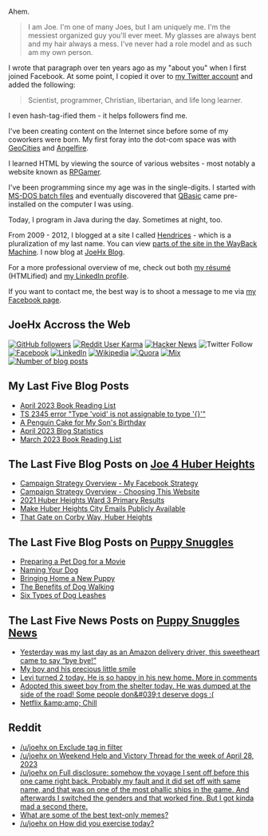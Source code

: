 Ahem.

> I am Joe. I'm one of many Joes, but I am uniquely me. I'm the messiest organized guy you'll ever meet. My glasses are always bent and my hair always a mess. I've never had a role model and as such am my own person.

I wrote that paragraph over ten years ago as my "about you" when I first joined Facebook. At some point, I copied it over to [my Twitter account](https://twitter.com/JoeHxBlog) and added the following:

> Scientist, programmer, Christian, libertarian, and life long learner.

I even hash-tag-ified them - it helps followers find me.

I've been creating content on the Internet since before some of my coworkers were born. My first foray into the dot-com space was with [GeoCities](https://en.wikipedia.org/wiki/Yahoo!_GeoCities) and [Angelfire](https://en.wikipedia.org/wiki/Angelfire).

I learned HTML by viewing the source of various websites - most notably a website known as [RPGamer](https://rpgamer.com/).

I've been programming since my age was in the single-digits. I started with [MS-DOS batch files](https://en.wikipedia.org/wiki/Batch_file) and eventually discovered that [QBasic](https://en.wikipedia.org/wiki/QBasic) came pre-installed on the computer I was using.

Today, I program in Java during the day. Sometimes at night, too.

From 2009 - 2012, I blogged at a site I called [Hendrices](https://www.facebook.com/Hendricescom/) - which is a pluralization of my last name. You can view [parts of the site in the WayBack Machine](https://web.archive.org/web/20090731115109/http://www.hendrices.com/). I now blog at [JoeHx Blog](https://www.joehxblog.com/).

For a more professional overview of me, check out both [my r&eacute;sum&eacute;](https://www.joehxblog.com/resume/) (HTMLified) and [my LinkedIn profile](https://www.linkedin.com/in/joehx/).

If you want to contact me, the best way is to shoot a message to me via [my Facebook page](https://www.facebook.com/JoeHxBlog/).

## JoeHx Accross the Web

[![GitHub followers](https://img.shields.io/github/followers/hendrixjoseph?label=GitHub&style=for-the-badge&logo=github)](https://github.com/hendrixjoseph)
[![Reddit User Karma](https://img.shields.io/reddit/user-karma/combined/joehx?label=Reddit&style=for-the-badge&logo=reddit)](https://www.reddit.com/user/joehx/)
[![Hacker News](https://img.shields.io/badge/dynamic/json?label=hacker+news&query=%24.karma&url=https%3A%2F%2Fhacker-news.firebaseio.com%2Fv0%2Fuser%2Fjoehx2.json&color=ff6600&style=for-the-badge&logo=y-combinator)](https://news.ycombinator.com/user?id=joehx2)
![Twitter Follow](https://img.shields.io/twitter/follow/JoeHxBlog?label=Twitter&style=for-the-badge&logo=twitter&color=1da1f2)
[![Facebook](https://img.shields.io/static/v1?label=FACEBOOK&message=137%20LIKES&color=3b5998&style=for-the-badge&logo=facebook)](https://www.facebook.com/JoeHxBlog)
[![LinkedIn](https://img.shields.io/static/v1?label=linkedin&message=193%20connections&color=2867b2&style=for-the-badge&logo=linkedin)](https://www.linkedin.com/in/joehx)
[![Wikipedia](https://img.shields.io/badge/dynamic/xml?label=wikipedia&query=%2F%2F%2A%5B%40id%3D%22general-stats%22%5D%2Fdiv%2Fdiv%2Fdiv%5B1%5D%2Ftable%2Ftbody%2Ftr%5B11%5D%2Ftd%5B2%5D%2Fstrong&suffix=%20edits&url=https%3A%2F%2Fxtools.wmflabs.org%2Fec%2Fen.wikipedia.org%2FHendrixjoseph&style=for-the-badge&logo=wikipedia&color=9f9f9f)](https://en.wikipedia.org/wiki/User:Hendrixjoseph)
[![Quora](https://img.shields.io/static/v1?label=quora&message=110%20followers&color=b92b27&style=for-the-badge&logo=quora&logoColor=b92b27)](https://www.quora.com/profile/Joseph-Hendrix)
[![Mix](https://img.shields.io/static/v1?label=mix&message=14k%20followers&color=ff8126&style=for-the-badge&logo=mix&logoColor=ff8126)](https://mix.com/joehx)
[![Number of blog posts](https://img.shields.io/endpoint?style=for-the-badge&url=https%3A%2F%2Fwww.joehxblog.com%2Fdata%2Fnumposts.json)](https://www.joehxblog.com/)

## My Last Five Blog Posts

<!-- JOEHXBLOG:START -->
- [April 2023 Book Reading List](https://www.joehxblog.com/april-2023-book-reading-list/)
- [TS 2345 error &quot;Type &#39;void&#39; is not assignable to type &#39;{}&#39;&quot;](https://www.joehxblog.com/ts-2345-error/)
- [A Penguin Cake for My Son&#39;s Birthday](https://www.joehxblog.com/a-penguin-cake-for-my-sons-birthday/)
- [April 2023 Blog Statistics](https://www.joehxblog.com/april-2023-blog-statistics/)
- [March 2023 Book Reading List](https://www.joehxblog.com/march-2023-book-reading-list/)
<!-- JOEHXBLOG:END -->

## The Last Five Blog Posts on [Joe 4 Huber Heights](https://www.joe4huberheights.com/)

<!-- JOE4HUBERHEIGHTS:START -->
- [Campaign Strategy Overview - My Facebook Strategy](https://www.joe4huberheights.com/my-facebook-strategy/)
- [Campaign Strategy Overview - Choosing This Website](https://www.joe4huberheights.com/choosing-this-website/)
- [2021 Huber Heights Ward 3 Primary Results](https://www.joe4huberheights.com/2021-huber-heights-primary-results/)
- [Make Huber Heights City Emails Publicly Available](https://www.joe4huberheights.com/make-huber-heights-city-emails-publicly-available/)
- [That Gate on Corby Way, Huber Heights](https://www.joe4huberheights.com/that-gate-on-corby-way/)
<!-- JOE4HUBERHEIGHTS:END -->

## The Last Five Blog Posts on [Puppy Snuggles](https://www.puppy-snuggles.com/)

<!-- PUPPY-SNUGGLES:START -->
- [Preparing a Pet Dog for a Movie](https://www.puppy-snuggles.com/blog/preparing-a-pet-dog-for-a-movie/)
- [Naming Your Dog](https://www.puppy-snuggles.com/blog/naming-your-dog/)
- [Bringing Home a New Puppy](https://www.puppy-snuggles.com/blog/bringing-home-a-new-puppy/)
- [The Benefits of Dog Walking](https://www.puppy-snuggles.com/blog/the-benefits-of-dog-walking/)
- [Six Types of Dog Leashes](https://www.puppy-snuggles.com/blog/six-types-of-dog-leashes/)
<!-- PUPPY-SNUGGLES:END -->

## The Last Five News Posts on [Puppy Snuggles News](https://news.puppy-snuggles.com/)

<!-- PUPPY-SNUGGLES-NEWS:START -->
- [Yesterday was my last day as an Amazon delivery driver, this sweetheart came to say “bye bye!”](https://news.puppy-snuggles.com/27532086/yesterday-was-my-last-day-as-an-amazon-delivery-driver-this-sweetheart-came-to-say-bye-bye)
- [My boy and his precious little smile](https://news.puppy-snuggles.com/27498746/my-boy-and-his-precious-little-smile)
- [Levi turned 2 today. He is so happy in his new home. More in comments](https://news.puppy-snuggles.com/27232721/levi-turned-2-today-he-is-so-happy-in-his-new-home-more-in-comments)
- [Adopted this sweet boy from the shelter today. He was dumped at the side of the road! Some people don&amp;#039;t deserve dogs :&lpar;](https://news.puppy-snuggles.com/26892873/adopted-this-sweet-boy-from-the-shelter-today-he-was-dumped-at-the-side-of-the-road-some-people-dont-deserve-dogs)
- [Netflix &amp;amp;amp; Chill](https://news.puppy-snuggles.com/24272076/netflix-amp-chill)
<!-- PUPPY-SNUGGLES-NEWS:END -->

## Reddit

<!-- REDDIT:START -->
- [/u/joehx on Exclude tag in filter](https://www.reddit.com/r/mintuit/comments/1360g0w/exclude_tag_in_filter/jimh8os/)
- [/u/joehx on Weekend Help and Victory Thread for the week of April 28, 2023](https://www.reddit.com/r/personalfinance/comments/1329nc4/weekend_help_and_victory_thread_for_the_week_of/ji7jtew/)
- [/u/joehx on Full disclosure: somehow the voyage I sent off before this one came right back. Probably my fault and it did set off with same name, and that was on one of the most phallic ships in the game. And afterwards I switched the genders and that worked fine. But I got kinda mad a second there.](https://www.reddit.com/r/StarTrekTimelines/comments/132eieg/full_disclosure_somehow_the_voyage_i_sent_off/ji7146b/)
- [What are some of the best text-only memes?](https://www.reddit.com/r/AskReddit/comments/132sc5w/what_are_some_of_the_best_textonly_memes/)
- [/u/joehx on How did you exercise today?](https://www.reddit.com/r/AskReddit/comments/12vhsrm/how_did_you_exercise_today/jhbgan0/)
<!-- REDDIT:END -->
